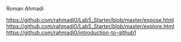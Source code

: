Roman Ahmadi

https://github.com/rahmadi0/Lab5_Starter/blob/master/expose.html  
https://github.com/rahmadi0/Lab5_Starter/blob/master/explore.html  
https://github.com/rahmadi0/introduction-to-github1  


